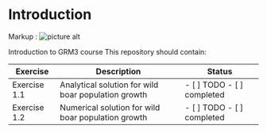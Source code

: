 Introduction
===================
Markup : ![picture alt](https://github.com/BCampforts/Introduction/Picture1.png "Repository containing solution to exercises GRM3 2018")

Introduction to GRM3 course
This repository should contain: 

Exercise	  | Description	|	Status
------------- | -------------| -------------
Exercise 1.1 |	Analytical solution for wild boar population growth	| - [ ] TODO - [ ] completed 
Exercise 1.2 |	Numerical solution for wild boar population growth	| - [ ] TODO - [ ] completed 